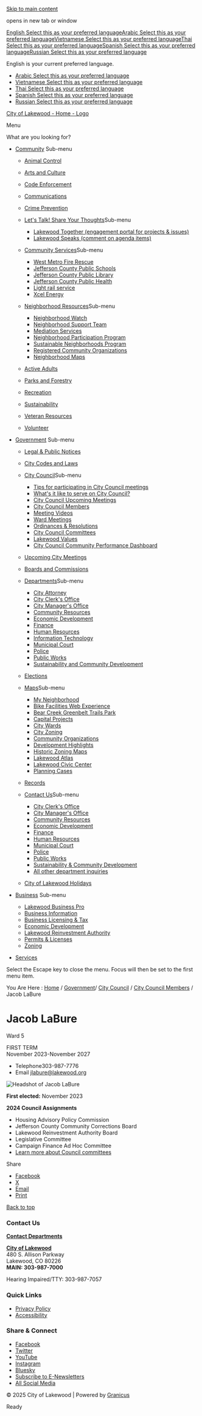 [Skip to main content](https://www.lakewood.org/Government/City-Council/City-Council-Members/Jacob-LaBure/)

opens in new tab or window

[English Select this as your preferred language](https://www.lakewood.org/Government/City-Council/City-Council-Members/Jacob-LaBure?oc_lang=en-US)[Arabic Select this as your preferred language](https://www.lakewood.org/Government/City-Council/City-Council-Members/Jacob-LaBure?oc_lang=ar)[Vietnamese Select this as your preferred language](https://www.lakewood.org/Government/City-Council/City-Council-Members/Jacob-LaBure?oc_lang=vi)[Thai Select this as your preferred language](https://www.lakewood.org/Government/City-Council/City-Council-Members/Jacob-LaBure?oc_lang=th)[Spanish Select this as your preferred language](https://www.lakewood.org/Government/City-Council/City-Council-Members/Jacob-LaBure?oc_lang=es)[Russian Select this as your preferred language](https://www.lakewood.org/Government/City-Council/City-Council-Members/Jacob-LaBure?oc_lang=ru)

English is your current preferred language.

- [Arabic Select this as your preferred language](https://www.lakewood.org/Government/City-Council/City-Council-Members/Jacob-LaBure?oc_lang=ar)
- [Vietnamese Select this as your preferred language](https://www.lakewood.org/Government/City-Council/City-Council-Members/Jacob-LaBure?oc_lang=vi)
- [Thai Select this as your preferred language](https://www.lakewood.org/Government/City-Council/City-Council-Members/Jacob-LaBure?oc_lang=th)
- [Spanish Select this as your preferred language](https://www.lakewood.org/Government/City-Council/City-Council-Members/Jacob-LaBure?oc_lang=es)
- [Russian Select this as your preferred language](https://www.lakewood.org/Government/City-Council/City-Council-Members/Jacob-LaBure?oc_lang=ru)

[City of Lakewood - Home - Logo](https://www.lakewood.org/Home)

Menu

What are you looking for?

- [Community](https://www.lakewood.org/Community) Sub-menu
  
  - [Animal Control](https://www.lakewood.org/Community/Animal-Control-redirect-to-PD)
  - [Arts and Culture](https://www.lakewood.org/Community/Arts-and-Culture)
  - [Code Enforcement](https://www.lakewood.org/Community/Code-Enforcement)
  - [Communications](https://www.lakewood.org/Community/Communications)
  - [Crime Prevention](https://www.lakewood.org/Community/Crime-Prevention)
  - [Let's Talk! Share Your Thoughts](https://www.lakewood.org/Community/Lets-Talk-Share-Your-Thoughts)Sub-menu
    
    - [Lakewood Together (engagement portal for projects &amp; issues)](https://www.lakewood.org/Community/Lets-Talk-Share-Your-Thoughts/Lakewood-Together)
    - [Lakewood Speaks (comment on agenda items)](https://www.lakewood.org/Community/Lets-Talk-Share-Your-Thoughts/Lakewood-Speaks)
  - [Community Services](https://www.lakewood.org/Community/Community-Services)Sub-menu
    
    - [West Metro Fire Rescue](https://www.lakewood.org/Community/Community-Services/West-Metro-Fire-Rescue)
    - [Jefferson County Public Schools](https://www.lakewood.org/Community/Community-Services/Jefferson-County-Public-Schools)
    - [Jefferson County Public Library](https://www.lakewood.org/Community/Community-Services/Jefferson-County-Public-Library)
    - [Jefferson County Public Health](https://www.lakewood.org/Community/Community-Services/Jefferson-County-Public-Health)
    - [Light rail service](https://www.lakewood.org/Community/Community-Services/Light-rail-service)
    - [Xcel Energy](https://www.lakewood.org/Community/Community-Services/Xcel-Energy)
  - [Neighborhood Resources](https://www.lakewood.org/Community/Neighborhood-Resources)Sub-menu
    
    - [Neighborhood Watch](https://www.lakewood.org/Community/Neighborhood-Resources/Neighborhood-Watch-redirect)
    - [Neighborhood Support Team](https://www.lakewood.org/Community/Neighborhood-Resources/Neighborhood-Support-Team-redirect)
    - [Mediation Services](https://www.lakewood.org/Community/Neighborhood-Resources/Mediation-Services)
    - [Neighborhood Participation Program](https://www.lakewood.org/Community/Neighborhood-Resources/Neighborhood-Participation-Program-redirect)
    - [Sustainable Neighborhoods Program](https://www.lakewood.org/Community/Neighborhood-Resources/Sustainable-Neighborhoods-Program-redirect)
    - [Registered Community Organizations](https://www.lakewood.org/Community/Neighborhood-Resources/Neighborhood-Organizations-Redirect)
    - [Neighborhood Maps](https://www.lakewood.org/Community/Neighborhood-Resources/Neighborhood-Maps)
  - [Active Adults](https://www.lakewood.org/Community/Active-Adults)
  - [Parks and Forestry](https://www.lakewood.org/Community/Parks-and-Forestry)
  - [Recreation](https://www.lakewood.org/Community/Recreation)
  - [Sustainability](https://www.lakewood.org/Community/Sustainability)
  - [Veteran Resources](https://www.lakewood.org/Community/Veterans-Services-Shared-from-HR)
  - [Volunteer](https://www.lakewood.org/Community/Volunteer)
- [Government](https://www.lakewood.org/Government) Sub-menu
  
  - [Legal &amp; Public Notices](https://www.lakewood.org/Government/Public-Notices)
  - [City Codes and Laws](https://www.lakewood.org/Government/City-Codes-and-Laws-Redirect)
  - [City Council](https://www.lakewood.org/Government/City-Council)Sub-menu
    
    - [Tips for participating in City Council meetings](https://www.lakewood.org/Government/City-Council/Tips-for-participating-in-City-Council-meetings)
    - [What's it like to serve on City Council?](https://www.lakewood.org/Government/City-Council/Whats-it-like-to-serve-on-City-Council)
    - [City Council Upcoming Meetings](https://www.lakewood.org/Government/City-Council/City-Council-Upcoming-Meetings)
    - [City Council Members](https://www.lakewood.org/Government/City-Council/City-Council-Members)
    - [Meeting Videos](https://www.lakewood.org/Government/City-Council/Meeting-Videos)
    - [Ward Meetings](https://www.lakewood.org/Government/City-Council/Ward-Meetings)
    - [Ordinances &amp; Resolutions](https://www.lakewood.org/Government/City-Council/Ordinances-Resolutions)
    - [City Council Committees](https://www.lakewood.org/Government/City-Council/City-Council-Committees)
    - [Lakewood Values](https://www.lakewood.org/Government/City-Council/Lakewood-Values)
    - [City Council Community Performance Dashboard](https://www.lakewood.org/Government/City-Council/City-Council-Community-Performance-Dashboard)
  - [Upcoming City Meetings](https://www.lakewood.org/Government/Upcoming-City-Meetings)
  - [Boards and Commissions](https://www.lakewood.org/Government/Boards-and-Commissions-Redirect)
  - [Departments](https://www.lakewood.org/Government/Departments)Sub-menu
    
    - [City Attorney](https://www.lakewood.org/Government/Departments/City-Attorney)
    - [City Clerk's Office](https://www.lakewood.org/Government/Departments/City-Clerks-Office)
    - [City Manager's Office](https://www.lakewood.org/Government/Departments/City-Managers-Office)
    - [Community Resources](https://www.lakewood.org/Government/Departments/Community-Resources)
    - [Economic Development](https://www.lakewood.org/Government/Departments/Economic-Development)
    - [Finance](https://www.lakewood.org/Government/Departments/Finance)
    - [Human Resources](https://www.lakewood.org/Government/Departments/Human-Resources)
    - [Information Technology](https://www.lakewood.org/Government/Departments/Information-Technology)
    - [Municipal Court](https://www.lakewood.org/Government/Departments/Municipal-Court)
    - [Police](https://www.lakewood.org/Government/Departments/Police)
    - [Public Works](https://www.lakewood.org/Government/Departments/Public-Works)
    - [Sustainability and Community Development](https://www.lakewood.org/Government/Departments/Sustainability-and-Community-Development)
  - [Elections](https://www.lakewood.org/Government/Elections)
  - [Maps](https://www.lakewood.org/Government/Maps)Sub-menu
    
    - [My Neighborhood](https://www.lakewood.org/Government/Maps/My-Neighborhood)
    - [Bike Facilities Web Experience](https://www.lakewood.org/Government/Maps/Bike-Facilities-Web-Experience)
    - [Bear Creek Greenbelt Trails Park](https://www.lakewood.org/Government/Maps/Bear-Creek-Greenbelt-Trails-Park)
    - [Capital Projects](https://www.lakewood.org/Government/Maps/Capital-Projects)
    - [City Wards](https://www.lakewood.org/Government/Maps/City-Wards)
    - [City Zoning](https://www.lakewood.org/Government/Maps/City-Zoning)
    - [Community Organizations](https://www.lakewood.org/Government/Maps/Community-Organizations)
    - [Development Highlights](https://www.lakewood.org/Government/Maps/Development-Highlights)
    - [Historic Zoning Maps](https://www.lakewood.org/Government/Maps/Historic-Zoning-Maps)
    - [Lakewood Atlas](https://www.lakewood.org/Government/Maps/Lakewood-Atlas)
    - [Lakewood Civic Center](https://www.lakewood.org/Government/Maps/Lakewood-Civic-Center)
    - [Planning Cases](https://www.lakewood.org/Government/Maps/Planning-Cases)
  - [Records](https://www.lakewood.org/Government/Records)
  - [Contact Us](https://www.lakewood.org/Government/Contact-Us)Sub-menu
    
    - [City Clerk's Office](https://www.lakewood.org/Government/Contact-Us/City-Clerks-Office)
    - [City Manager's Office](https://www.lakewood.org/Government/Contact-Us/City-Managers-Office)
    - [Community Resources](https://www.lakewood.org/Government/Contact-Us/Community-Resources)
    - [Economic Development](https://www.lakewood.org/Government/Contact-Us/Economic-Development)
    - [Finance](https://www.lakewood.org/Government/Contact-Us/Finance)
    - [Human Resources](https://www.lakewood.org/Government/Contact-Us/Human-Resources)
    - [Municipal Court](https://www.lakewood.org/Government/Contact-Us/Municipal-Court)
    - [Police](https://www.lakewood.org/Government/Contact-Us/Police)
    - [Public Works](https://www.lakewood.org/Government/Contact-Us/Public-Works)
    - [Sustainability &amp; Community Development](https://www.lakewood.org/Government/Contact-Us/Sustainability-Community-Development)
    - [All other department inquiries](https://www.lakewood.org/Government/Contact-Us/All-other-department-inquiries)
  - [City of Lakewood Holidays](https://www.lakewood.org/Government/City-of-Lakewood-Holidays)
- [Business](https://www.lakewood.org/Business) Sub-menu
  
  - [Lakewood Business Pro](https://www.lakewood.org/Business/Lakewood-Business-Pro-Redirect)
  - [Business Information](https://www.lakewood.org/Business/Business-Information)
  - [Business Licensing &amp; Tax](https://www.lakewood.org/Business/Business-Licensing-Tax)
  - [Economic Development](https://www.lakewood.org/Business/Economic-Development)
  - [Lakewood Reinvestment Authority](https://www.lakewood.org/Business/Reinvestment-Authority)
  - [Permits &amp; Licenses](https://www.lakewood.org/Business/Permits-Licenses)
  - [Zoning](https://www.lakewood.org/Business/Zoning)
- [Services](https://www.lakewood.org/Services)

Select the Escape key to close the menu. Focus will then be set to the first menu item.

You Are Here : [Home](https://www.lakewood.org/Home) / [Government](https://www.lakewood.org/Government)/ [City Council](https://www.lakewood.org/Government/City-Council) / [City Council Members](https://www.lakewood.org/Government/City-Council/City-Council-Members) / Jacob LaBure

# Jacob LaBure

Ward 5

FIRST TERM  
November 2023-November 2027

- Telephone303-987-7776
- Email [jlabure@lakewood.org](mailto:jlabure@lakewood.org "Compose an email to jlabure@lakewood.org")

![Headshot of Jacob LaBure](https://www.lakewood.org/files/assets/public/v/5/city-council/images/jacob-labure.jpg?dimension=pageimage&w=480)

**First elected:** November 2023

**2024 Council Assignments**

- Housing Advisory Policy Commission
- Jefferson County Community Corrections Board
- Lakewood Reinvestment Authority Board
- Legislative Committee
- Campaign Finance Ad Hoc Committee
- [Learn more about Council committees](https://www.lakewood.org/Government/City-Council/City-Council-Committees)

Share

- [Facebook](https://www.facebook.com/sharer/sharer.php?u=https%3A%2F%2Fwww.lakewood.org%2FGovernment%2FCity-Council%2FCity-Council-Members%2FJacob-LaBure)
- [X](https://twitter.com/share?url=https%3A%2F%2Fwww.lakewood.org%2FGovernment%2FCity-Council%2FCity-Council-Members%2FJacob-LaBure)
- [Email](mailto:?Body=https%3A%2F%2Fwww.lakewood.org%2FGovernment%2FCity-Council%2FCity-Council-Members%2FJacob-LaBure)
- [Print](https://www.lakewood.org/Government/City-Council/City-Council-Members/Jacob-LaBure)

[Back to top](https://www.lakewood.org/Government/City-Council/City-Council-Members/Jacob-LaBure/)

### Contact Us

[**Contact Departments**](https://www.lakewood.org/Government/Contact-Us)

[**City of Lakewood**](https://www.lakewood.org/Government/Maps/Lakewood-Civic-Center)  
480 S. Allison Parkway  
Lakewood, CO 80226  
**MAIN: 303-987-7000**

Hearing Impaired/TTY: 303-987-7057

### Quick Links

- [Privacy Policy](https://www.lakewood.org/Site-Footer/Footer-Widgets/Digital-Privacy-Policy)
- [Accessibility](https://www.lakewood.org/Government/Departments/Human-Resources/ADA/Access-Lakewood)

### Share &amp; Connect

- [Facebook](https://www.facebook.com/lakewoodcogov)
- [Twitter](https://twitter.com/LakewoodCOgov)
- [YouTube](https://www.youtube.com/@lakewoodcogov)
- [Instagram](https://www.instagram.com/lakewoodcogov)
- [Bluesky](https://bsky.app/profile/lakewoodcogov.bsky.social)
- [Subscribe to E-Newsletters](https://www.lakewood.org/Government/Departments/City-Managers-Office/Communications/E-Newsletter-Subscription)
- [All Social Media](https://www.lakewood.org/Government/Departments/City-Managers-Office/Communications/Social-Media-Collection)

© 2025 City of Lakewood | Powered by [Granicus](https://granicus.com/solution/govaccess/opencities)

Ready
